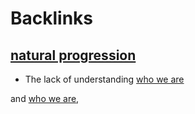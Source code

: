 
# Backlinks
## [natural progression](<natural progression.md>)
- The lack of understanding [who we are](<who we are.md>)

and [who we are](<who we are.md>),


